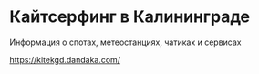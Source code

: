 # Кайтсерфинг в Калининграде

Информация о спотах, метеостанциях, чатиках и сервисах

https://kitekgd.dandaka.com/
